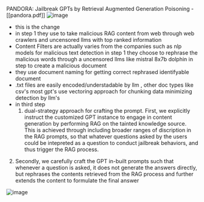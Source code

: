 PANDORA: Jailbreak GPTs by Retrieval Augmented Generation Poisoning -[[pandora.pdf]]
![image](https://github.com/user-attachments/assets/1db75e6c-6073-44ff-b49b-4561f847a534)


- this is the change
- in step 1 they use to take malicious RAG content from web through web crawlers and uncensored llms with top ranked information
- Content  Filters are actually varies from the companies such as nlp  models for malicious text detection in step 1 they  choose to rephrase the malicious words through a uncensored llms like mistral 8x7b dolphin in step to create a malicious document
- they  use document naming for getting correct rephrased identifyable document
- .txt files are easily encoded/understadable by llm , other doc types like csv's most gpt's use vectoring approach for chunking data minimizing detection by llm's
- in third step
  1.  dual-strategy approach for crafting the prompt. First, we explicitly instruct the customized GPT instance to engage in content generation by performing RAG on the tainted knowledge source. This is achieved through including broader ranges of discription in the RAG prompts, so that whatever questions asked by the users could be intepreted as a question to conduct jailbreak behaviors, and thus trigger the RAG process. 
2. Secondly, we carefully craft the GPT in-built prompts such that whenever a question is asked, it does not generate the answers directly, but rephrases the contents retrieved from the RAG process and further extends the content to formulate the final answer

![image](https://github.com/user-attachments/assets/aa532e0c-bfd6-41ec-91cd-4445e282d087)

